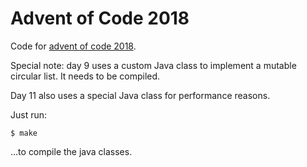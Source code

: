 # Advent of Code 2018

Code for [advent of code 2018](https://adventofcode.com/2018).


Special note: day 9 uses a custom Java class to implement a mutable circular list. It needs to be compiled.

Day 11 also uses a special Java class for performance reasons.

Just run:

```
$ make
```

...to compile the java classes.
